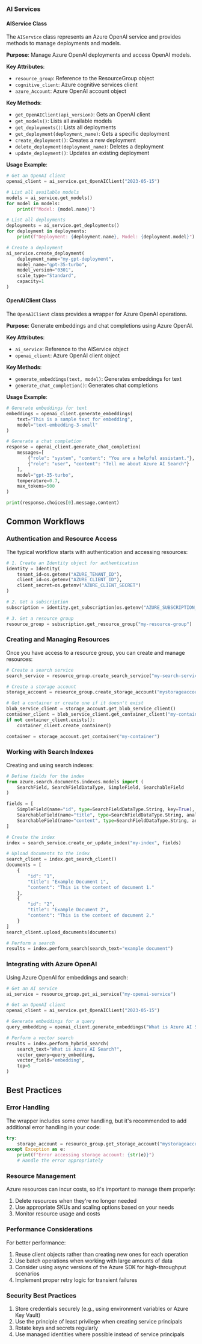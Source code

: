 ### AI Services

#### AIService Class

The `AIService` class represents an Azure OpenAI service and provides methods to manage deployments and models.

**Purpose**: Manage Azure OpenAI deployments and access OpenAI models.

**Key Attributes**:
- `resource_group`: Reference to the ResourceGroup object
- `cognitive_client`: Azure cognitive services client
- `azure_Account`: Azure OpenAI account object

**Key Methods**:
- `get_OpenAIClient(api_version)`: Gets an OpenAI client
- `get_models()`: Lists all available models
- `get_deployments()`: Lists all deployments
- `get_deployment(deployment_name)`: Gets a specific deployment
- `create_deployment()`: Creates a new deployment
- `delete_deployment(deployment_name)`: Deletes a deployment
- `update_deployment()`: Updates an existing deployment

**Usage Example**:
```python
# Get an OpenAI client
openai_client = ai_service.get_OpenAIClient("2023-05-15")

# List all available models
models = ai_service.get_models()
for model in models:
    print(f"Model: {model.name}")

# List all deployments
deployments = ai_service.get_deployments()
for deployment in deployments:
    print(f"Deployment: {deployment.name}, Model: {deployment.model}")

# Create a deployment
ai_service.create_deployment(
    deployment_name="my-gpt-deployment",
    model_name="gpt-35-turbo",
    model_version="0301",
    scale_type="Standard",
    capacity=1
)
```

#### OpenAIClient Class

The `OpenAIClient` class provides a wrapper for Azure OpenAI operations.

**Purpose**: Generate embeddings and chat completions using Azure OpenAI.

**Key Attributes**:
- `ai_service`: Reference to the AIService object
- `openai_client`: Azure OpenAI client object

**Key Methods**:
- `generate_embeddings(text, model)`: Generates embeddings for text
- `generate_chat_completion()`: Generates chat completions

**Usage Example**:
```python
# Generate embeddings for text
embeddings = openai_client.generate_embeddings(
    text="This is a sample text for embedding",
    model="text-embedding-3-small"
)

# Generate a chat completion
response = openai_client.generate_chat_completion(
    messages=[
        {"role": "system", "content": "You are a helpful assistant."},
        {"role": "user", "content": "Tell me about Azure AI Search"}
    ],
    model="gpt-35-turbo",
    temperature=0.7,
    max_tokens=500
)

print(response.choices[0].message.content)
```

## Common Workflows

### Authentication and Resource Access

The typical workflow starts with authentication and accessing resources:

```python
# 1. Create an Identity object for authentication
identity = Identity(
    tenant_id=os.getenv("AZURE_TENANT_ID"),
    client_id=os.getenv("AZURE_CLIENT_ID"),
    client_secret=os.getenv("AZURE_CLIENT_SECRET")
)

# 2. Get a subscription
subscription = identity.get_subscription(os.getenv("AZURE_SUBSCRIPTION_ID"))

# 3. Get a resource group
resource_group = subscription.get_resource_group("my-resource-group")
```

### Creating and Managing Resources

Once you have access to a resource group, you can create and manage resources:

```python
# Create a search service
search_service = resource_group.create_search_service("my-search-service", "eastus")

# Create a storage account
storage_account = resource_group.create_storage_account("mystorageaccount", "eastus")

# Get a container or create one if it doesn't exist
blob_service_client = storage_account.get_blob_service_client()
container_client = blob_service_client.get_container_client("my-container")
if not container_client.exists():
    container_client.create_container()

container = storage_account.get_container("my-container")
```

### Working with Search Indexes

Creating and using search indexes:

```python
# Define fields for the index
from azure.search.documents.indexes.models import (
    SearchField, SearchFieldDataType, SimpleField, SearchableField
)

fields = [
    SimpleField(name="id", type=SearchFieldDataType.String, key=True),
    SearchableField(name="title", type=SearchFieldDataType.String, analyzer_name="en.microsoft"),
    SearchableField(name="content", type=SearchFieldDataType.String, analyzer_name="en.microsoft")
]

# Create the index
index = search_service.create_or_update_index("my-index", fields)

# Upload documents to the index
search_client = index.get_search_client()
documents = [
    {
        "id": "1",
        "title": "Example Document 1",
        "content": "This is the content of document 1."
    },
    {
        "id": "2",
        "title": "Example Document 2",
        "content": "This is the content of document 2."
    }
]
search_client.upload_documents(documents)

# Perform a search
results = index.perform_search(search_text="example document")
```

### Integrating with Azure OpenAI

Using Azure OpenAI for embeddings and search:

```python
# Get an AI service
ai_service = resource_group.get_ai_service("my-openai-service")

# Get an OpenAI client
openai_client = ai_service.get_OpenAIClient("2023-05-15")

# Generate embeddings for a query
query_embedding = openai_client.generate_embeddings("What is Azure AI Search?")

# Perform a vector search
results = index.perform_hybrid_search(
    search_text="What is Azure AI Search?",
    vector_query=query_embedding,
    vector_field="embedding",
    top=5
)
```

## Best Practices

### Error Handling

The wrapper includes some error handling, but it's recommended to add additional error handling in your code:

```python
try:
    storage_account = resource_group.get_storage_account("mystorageaccount")
except Exception as e:
    print(f"Error accessing storage account: {str(e)}")
    # Handle the error appropriately
```

### Resource Management

Azure resources can incur costs, so it's important to manage them properly:

1. Delete resources when they're no longer needed
2. Use appropriate SKUs and scaling options based on your needs
3. Monitor resource usage and costs

### Performance Considerations

For better performance:

1. Reuse client objects rather than creating new ones for each operation
2. Use batch operations when working with large amounts of data
3. Consider using async versions of the Azure SDK for high-throughput scenarios
4. Implement proper retry logic for transient failures

### Security Best Practices

1. Store credentials securely (e.g., using environment variables or Azure Key Vault)
2. Use the principle of least privilege when creating service principals
3. Rotate keys and secrets regularly
4. Use managed identities where possible instead of service principals